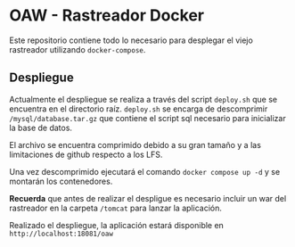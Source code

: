 # OAW - Rastreador Docker
Este repositorio contiene todo lo necesario para desplegar el viejo rastreador utilizando `docker-compose`.

## Despliegue
Actualmente el despliegue se realiza a través del script `deploy.sh` que se encuentra en el directorio raíz.
`deploy.sh` se encarga de descomprimir `/mysql/database.tar.gz` que contiene el script sql necesario para inicializar la base de datos.

El archivo se encuentra comprimido debido a su gran tamaño y a las limitaciones de github respecto a los LFS.

Una vez descomprimido ejecutará el comando `docker compose up -d` y se montarán los contenedores.

**Recuerda** que antes de realizar el despligue es necesario incluir un war del rastreador en la carpeta `/tomcat` para lanzar la aplicación.

Realizado el despliegue, la aplicación estará disponible en `http://localhost:18081/oaw`
